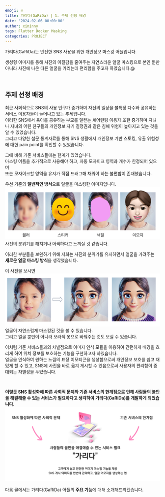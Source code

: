 ```yaml
---
emoji: 🔥
title: 가리다(GaRiDa) | 1. 주제 선정 배경
date: '2024-02-06 00:00:00'
author: xininny
tags: Flutter Docker Masking
categories: PROJECT
---
```


가리다(GaRiDa)는 안전한 SNS 사용을 위한 개인정보 마스킹 어플입니다.

생성형 이미지를 통해 사진의 이질감을 줄여주는 자연스러운 얼굴 마스킹으로 본인 뿐만 아니라 사진에 나온 다른 얼굴을 가리는데 편리함을 주고자 하였습니다.@

<br/>

## 주제 선정 배경

최근 사회적으로 SNS의 사용 인구가 증가하며 자신의 일상을 불특정 다수와 공유하는 서비스 이용자들이 늘어나고 있는 추세입니다.  
이러한 SNS에서 육아를 공유하는 부모를 일컫는 셰어런팅 이용자 또한 증가하며 자녀나 자녀의 어린 친구들의 개인정보 자기 결정권과 같은 침해 위험이 높아지고 있는 것을 알 수 있었습니다.  
그리고 다양한 설문 통계자료를 통해 SNS 생활에서 개인정보 기반 스토킹, 유출 위험성에 대한 pain point를 확인할 수 있었습니다.

그에 비해 기존 서비스들에는 한계가 있었습니다.  
마스킹 어플을 추가적으로 사용해야 하고, 자동 모자이크 영역과 개수가 한정되어 있으며  
또는 모자이크할 영역을 유저가 직접 드래그해 채워야 하는 불편함이 존재했습니다.

우선 기존의 **일반적인 방식**으로 얼굴을 마스킹한 이미지입니다.
![normal-masking.png](normal-masking.png)
사진의 분위기를 해치거나 어색하다고 느끼실 것 같습니다.

이러한 부분들을 보완하기 위해 저희는 사진의 분위기를 유지하면서 얼굴을 가려주는  
**새로운 얼굴 마스킹 방식**을 생각했습니다.

이 사진을 보시면
![garida-masking.png](garida-masking.png)
얼굴이 자연스럽게 마스킹된 것을 볼 수 있습니다.  
그리고 얼굴 뿐만이 아니라 보라색 옷으로 바꿔주는 것도 보실 수 있습니다.

이처럼 기존 서비스들과의 차별점으로 이미지 인식 모듈을 이용하여 간편하게 배경을 흐리게 하여 위치 정보를 보호하는 기능을 구현하고자 하였습니다.  
얼굴을 인식하여 원하는 느낌의 표정 이모티콘을 생성함으로써 개인정보 보호를 쉽고 재밌게 할 수 있고, SNS에 사진을 바로 옮겨 게시할 수 있음으로써 사용자의 편리함이 증대되는 차별성을 두었습니다.

<br>

**이렇듯 SNS 활성화에 따른 사회적 문제와 기존 서비스의 한계점으로 인해 사람들의 불안을 해결해줄 수 있는 서비스가 필요하다고 생각하여 가리다(GaRiDa)를 개발하게 되었습니다.**
![garida-introduce.png](garida-introduce.png)
<br>

다음 글에서는 가리다(GaRiDa) 어플의 **주요 기능**에 대해 소개해드리겠습니다.
